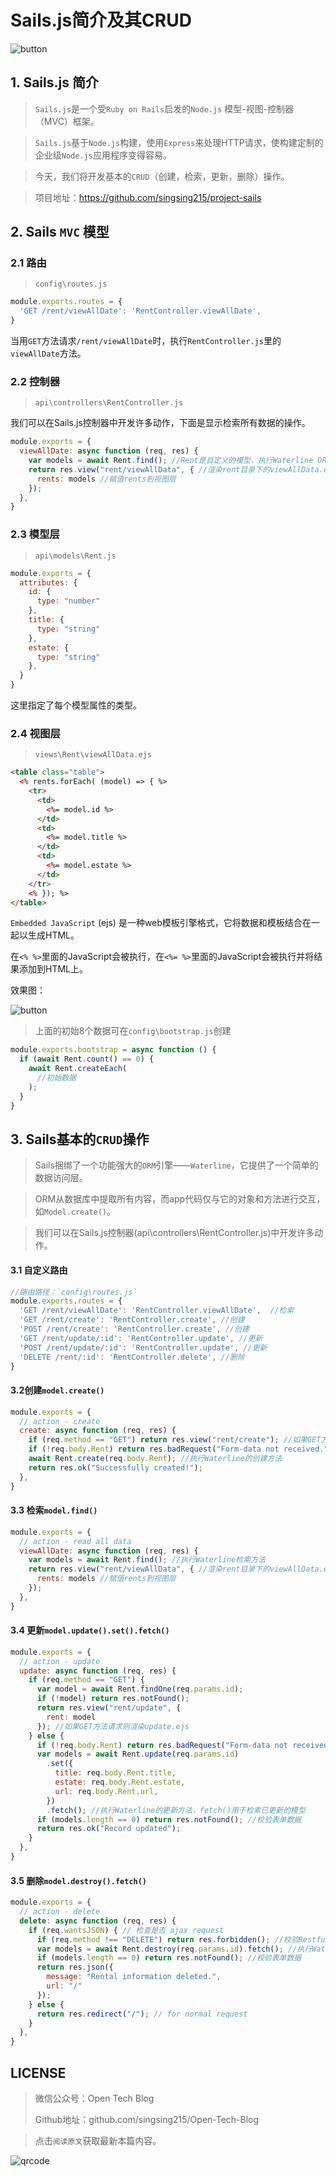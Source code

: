 # Sails.js简介及其CRUD

![button](https://m.qpic.cn/psc?/V537Qnpi0OXnJm2Konin077jks4Tpksf/TmEUgtj9EK6.7V8ajmQrEDBJQieZbckh8GCvbcmWyYripjLjtfrLUcQDIg8zhCBVCGjlil0AJ94rp9yMUcuAmch.fMHexDZ.SJxjZbqXHFU!/b&bo=ugVgAroFYAIDORw!&rf=viewer_4)

##  1. Sails.js 简介

> `Sails.js`是一个受`Ruby on Rails`启发的`Node.js` 模型-视图-控制器（MVC）框架。

> `Sails.js`基于`Node.js`构建，使用`Express`来处理HTTP请求，使构建定制的企业级`Node.js`应用程序变得容易。

> 今天，我们将开发基本的`CRUD`（创建，检索，更新，删除）操作。

> 项目地址：https://github.com/singsing215/project-sails


##  2. Sails `MVC` 模型

###  2.1 路由

> `config\routes.js`

```js
module.exports.routes = {
  'GET /rent/viewAllDate': 'RentController.viewAllDate', 
}
```

当用`GET`方法请求`/rent/viewAllDate`时，执行`RentController.js`里的`viewAllDate`方法。


###  2.2 控制器

> `api\controllers\RentController.js`

我们可以在Sails.js控制器中开发许多动作，下面是显示检索所有数据的操作。

```js
module.exports = {
  viewAllDate: async function (req, res) {
    var models = await Rent.find(); //Rent是自定义的模型，执行Waterline ORM find() 方法 
    return res.view("rent/viewAllData", { //渲染rent目录下的viewAllData.ejs
      rents: models //赋值rents到视图层
    });
  },
}
```

###  2.3 模型层

> `api\models\Rent.js`

```js
module.exports = {
  attributes: {
    id: {
      type: "number"
    },
    title: {
      type: "string"
    },
    estate: {
      type: "string"
    },
  }
}
```

这里指定了每个模型属性的类型。

###  2.4 视图层

> `views\Rent\viewAllData.ejs`

```html
<table class="table">
  <% rents.forEach( (model) => { %>
    <tr>
      <td>
        <%= model.id %>
      </td>
      <td>
        <%= model.title %>
      </td>
      <td>
        <%= model.estate %>
      </td>
    </tr>
    <% }); %>
</table>
```
`Embedded JavaScript` (ejs) 是一种web模板引擎格式，它将数据和模板结合在一起以生成HTML。

在`<% %>`里面的JavaScript会被执行，在`<%= %>`里面的JavaScript会被执行并将结果添加到HTML上。

效果图：

![button](https://m.qpic.cn/psc?/V537Qnpi0OXnJm2Konin077jks4Tpksf/TmEUgtj9EK6.7V8ajmQrEBIM4QRK0rmIuTdjU0PujFCNO3tsVf.xekXEBaDcwc7u84srfr6dFfrfsMz*Q*GPVe*8Qw92PK0cUA8mr7Aq15g!/b&bo=rQIFAq0CBQIBGT4!&rf=viewer_4)


> 上面的初始8个数据可在`config\bootstrap.js`创建

```js
module.exports.bootstrap = async function () {
  if (await Rent.count() == 0) {
    await Rent.createEach(
      //初始数据
    );
  }
}
```

##  3. Sails基本的`CRUD`操作

> Sails捆绑了一个功能强大的`ORM`引擎——`Waterline`，它提供了一个简单的数据访问层。

> ORM从数据库中提取所有内容，而app代码仅与它的对象和方法进行交互，如`Model.create()`。

> 我们可以在Sails.js控制器(api\controllers\RentController.js)中开发许多动作。

#### 3.1 自定义路由

```js
//路由路径：`config\routes.js`
module.exports.routes = {
  'GET /rent/viewAllDate': 'RentController.viewAllDate',  //检索
  'GET /rent/create': 'RentController.create', //创建
  'POST /rent/create': 'RentController.create', //创建
  'GET /rent/update/:id': 'RentController.update', //更新
  'POST /rent/update/:id': 'RentController.update', //更新
  'DELETE /rent/:id': 'RentController.delete', //删除
}
```

#### 3.2创建`model.create()`

```js
module.exports = {
  // action - create
  create: async function (req, res) {
    if (req.method == "GET") return res.view("rent/create"); //如果GET方法请求则渲染create.ejs
    if (!req.body.Rent) return res.badRequest("Form-data not received."); //校验表单数据
    await Rent.create(req.body.Rent); //执行Waterline的创建方法 
    return res.ok("Successfully created!");
  },
}
```

#### 3.3 检索`model.find()`

```js
module.exports = {
  // action - read all data
  viewAllDate: async function (req, res) {
    var models = await Rent.find(); //执行Waterline检索方法
    return res.view("rent/viewAllData", { //渲染rent目录下的viewAllData.ejs
      rents: models //赋值rents到视图层
    });
  },
}
```

#### 3.4 更新`model.update().set().fetch()`

```js
module.exports = {
  // action - update
  update: async function (req, res) {
    if (req.method == "GET") {
      var model = await Rent.findOne(req.params.id);
      if (!model) return res.notFound();
      return res.view("rent/update", {
        rent: model
      }); //如果GET方法请求则渲染update.ejs
    } else {
      if (!req.body.Rent) return res.badRequest("Form-data not received."); //校验表单数据
      var models = await Rent.update(req.params.id)
        .set({
          title: req.body.Rent.title,
          estate: req.body.Rent.estate,
          url: req.body.Rent.url,
        })
        .fetch(); //执行Waterline的更新方法，fetch()用于检索已更新的模型
      if (models.length == 0) return res.notFound(); //校验表单数据
      return res.ok("Record updated");
    }
  },
}
```

#### 3.5 删除`model.destroy().fetch()`

```js
module.exports = {
  // action - delete
  delete: async function (req, res) {
    if (req.wantsJSON) { // 检查是否 ajax request
      if (req.method !== "DELETE") return res.forbidden(); //校验Restful的DELETE请求方法
      var models = await Rent.destroy(req.params.id).fetch(); //执行Waterline的删除方法，fetch()用于检索已删除的模型
      if (models.length == 0) return res.notFound(); //校验表单数据
      return res.json({
        message: "Rental information deleted.",
        url: "/"
      }); 
    } else {
      return res.redirect("/"); // for normal request
    }
  },
}
```

## LICENSE

> 微信公众号：Open Tech Blog
> 
> Github地址：github.com/singsing215/Open-Tech-Blog

> 点击`阅读原文`获取最新本篇内容。

![qrcode](https://m.qpic.cn/psc?/V537Qnpi0OXnJm2Konin077jks4ap2ow/bqQfVz5yrrGYSXMvKr.cqZs491lneOtH7kLYV2wRHulaIh6H8AG0sOgrRV5IOzhOeBPqvFlOAcjrjqxHkjHf.PFLhGbXhv2NOlTTJqCDHuw!/b&bo=WAFYAQAAAAABByA!&rf=viewer_4)
